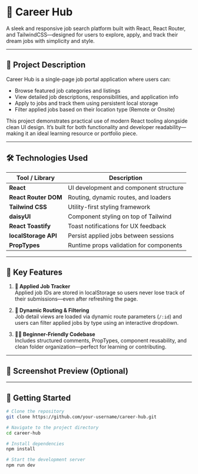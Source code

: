 # 💼 Career Hub

A sleek and responsive job search platform built with React, React Router, and TailwindCSS—designed for users to explore, apply, and track their dream jobs with simplicity and style.

---

## 📖 Project Description

Career Hub is a single-page job portal application where users can:

- Browse featured job categories and listings
- View detailed job descriptions, responsibilities, and application info
- Apply to jobs and track them using persistent local storage
- Filter applied jobs based on their location type (Remote or Onsite)

This project demonstrates practical use of modern React tooling alongside clean UI design. It’s built for both functionality and developer readability—making it an ideal learning resource or portfolio piece.

---

## 🛠️ Technologies Used

| Tool / Library           | Description                            |
|--------------------------|----------------------------------------|
| **React**                | UI development and component structure |
| **React Router DOM**     | Routing, dynamic routes, and loaders   |
| **Tailwind CSS**         | Utility-first styling framework        |
| **daisyUI**              | Component styling on top of Tailwind   |
| **React Toastify**       | Toast notifications for UX feedback    |
| **localStorage API**     | Persist applied jobs between sessions  |
| **PropTypes**            | Runtime props validation for components|

---

## 🌟 Key Features

1. **💾 Applied Job Tracker**  
   Applied job IDs are stored in localStorage so users never lose track of their submissions—even after refreshing the page.

2. **🧭 Dynamic Routing & Filtering**  
   Job detail views are loaded via dynamic route parameters (`/:id`) and users can filter applied jobs by type using an interactive dropdown.

3. **🧑‍💻 Beginner-Friendly Codebase**  
   Includes structured comments, PropTypes, component reusability, and clean folder organization—perfect for learning or contributing.

---

## 📸 Screenshot Preview (Optional)

<!-- Add an image or gif here -->
<!-- ![Career Hub Demo](./public/assets/preview.gif) -->

---

## 🚀 Getting Started

```bash
# Clone the repository
git clone https://github.com/your-username/career-hub.git

# Navigate to the project directory
cd career-hub

# Install dependencies
npm install

# Start the development server
npm run dev

